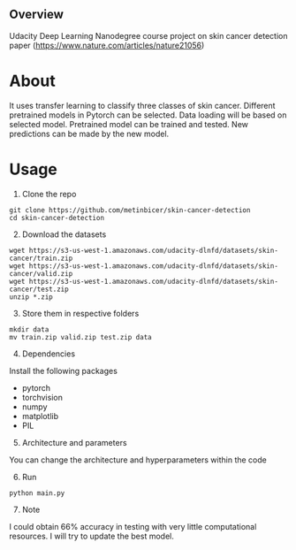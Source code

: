 ## Overview
Udacity Deep Learning Nanodegree course project on skin cancer detection paper (https://www.nature.com/articles/nature21056)

# About
It uses transfer learning to classify three classes of skin cancer. Different pretrained models in Pytorch can be selected. Data loading will be based on selected model. Pretrained model can be trained and tested. New predictions can be made by the new model.

# Usage
1. Clone the repo
```
git clone https://github.com/metinbicer/skin-cancer-detection
cd skin-cancer-detection
```
 2. Download the datasets
```
wget https://s3-us-west-1.amazonaws.com/udacity-dlnfd/datasets/skin-cancer/train.zip
wget https://s3-us-west-1.amazonaws.com/udacity-dlnfd/datasets/skin-cancer/valid.zip
wget https://s3-us-west-1.amazonaws.com/udacity-dlnfd/datasets/skin-cancer/test.zip
unzip *.zip
```
 3. Store them in respective folders
```
mkdir data 
mv train.zip valid.zip test.zip data
```
4. Dependencies

Install the following packages
* pytorch
* torchvision
* numpy
* matplotlib
* PIL
5. Architecture and parameters

You can change the architecture and hyperparameters within the code

6. Run
```
python main.py
```
7. Note

I could obtain 66% accuracy in testing with very little computational resources. I will try to update the best model.
